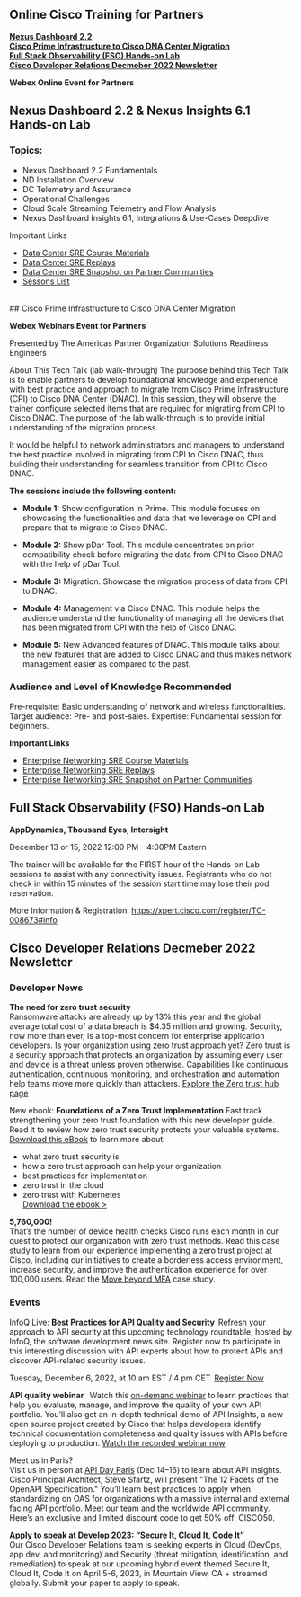 ## Online Cisco Training for Partners

**<a href="#Nexus Dashboard 2.2">Nexus Dashboard 2.2</a>**  
**<a href="#Cisco Prime Infrastructure to Cisco DNA Center Migration">Cisco Prime Infrastructure to Cisco DNA Center Migration</a>**  
**<a href="#Full-Stack-Observability-Hands-on-Lab">Full Stack Observability (FSO) Hands-on Lab</a>**  
**<a href="#Cisco Developer Relations Decmeber 2022 Newsletter">Cisco Developer Relations Decmeber 2022 Newsletter</a>** 


**Webex Online Event for Partners**
## <a name="Nexus Dashboard 2.2">Nexus Dashboard 2.2 & Nexus Insights 6.1 Hands-on Lab</a>

### Topics:
* Nexus Dashboard 2.2 Fundamentals
* ND Installation Overview
* DC Telemetry and Assurance
* Operational Challenges
* Cloud Scale Streaming Telemetry and Flow Analysis
* Nexus Dashboard Insights 6.1, Integrations & Use-Cases Deepdive

Important Links  
* [Data Center SRE Course Materials](https://nam11.safelinks.protection.outlook.com/?url=https%3A%2F%2Fcommunity.cisco.com%2Ft5%2Fdata-center-knowledge-base%2Fdata-center-solutions-readiness-engineers-training-documents%2Fta-p%2F3632725&data=05%7C01%7Cmhubbard%40vectorusa.com%7C38d769f07f1641f51fb308dad6ea54e1%7C2a362dd8a9894573b06cb9515bfe5448%7C1%7C0%7C638058599204098980%7CUnknown%7CTWFpbGZsb3d8eyJWIjoiMC4wLjAwMDAiLCJQIjoiV2luMzIiLCJBTiI6Ik1haWwiLCJXVCI6Mn0%3D%7C3000%7C%7C%7C&sdata=yGvAUoJ2hsetAHT9ANy9etCH9fOcyJNtERzmnzyg3Wg%3D&reserved=0)  
* [Data Center SRE Replays](https://nam11.safelinks.protection.outlook.com/?url=https%3A%2F%2Fcommunity.cisco.com%2Ft5%2Fdata-center-knowledge-base%2Fdata-center-solutions-readiness-engineers-replays%2Fta-p%2F3633954&data=05%7C01%7Cmhubbard%40vectorusa.com%7C38d769f07f1641f51fb308dad6ea54e1%7C2a362dd8a9894573b06cb9515bfe5448%7C1%7C0%7C638058599204098980%7CUnknown%7CTWFpbGZsb3d8eyJWIjoiMC4wLjAwMDAiLCJQIjoiV2luMzIiLCJBTiI6Ik1haWwiLCJXVCI6Mn0%3D%7C3000%7C%7C%7C&sdata=zwsPckfufjgCqLdu%2FfaxLzrp%2F%2BgtU7mFvK34rOWNW0c%3D&reserved=0)  
* [Data Center SRE Snapshot on Partner Communities](https://nam11.safelinks.protection.outlook.com/?url=https%3A%2F%2Fcommunity.cisco.com%2Ft5%2Fdata-center-knowledge-base%2Fdata-center-solutions-readiness-engineers-training-amp%2Fta-p%2F3614977&data=05%7C01%7Cmhubbard%40vectorusa.com%7C38d769f07f1641f51fb308dad6ea54e1%7C2a362dd8a9894573b06cb9515bfe5448%7C1%7C0%7C638058599204098980%7CUnknown%7CTWFpbGZsb3d8eyJWIjoiMC4wLjAwMDAiLCJQIjoiV2luMzIiLCJBTiI6Ik1haWwiLCJXVCI6Mn0%3D%7C3000%7C%7C%7C&sdata=U8NkOM1K5h%2BzATpC9FKDQaNrVskBrHSAUrLY%2F3XfGQc%3D&reserved=0)  
* [Sessons List](https://nam11.safelinks.protection.outlook.com/?url=https%3A%2F%2Fxpert.cisco.com%2Fregister%2FTC-008719&data=05%7C01%7Cmhubbard%40vectorusa.com%7C38d769f07f1641f51fb308dad6ea54e1%7C2a362dd8a9894573b06cb9515bfe5448%7C1%7C0%7C638058599204098980%7CUnknown%7CTWFpbGZsb3d8eyJWIjoiMC4wLjAwMDAiLCJQIjoiV2luMzIiLCJBTiI6Ik1haWwiLCJXVCI6Mn0%3D%7C3000%7C%7C%7C&sdata=hezO0XbCwcMXfhgRZlAl7LgEeJjLazXw5cglRowWFXU%3D&reserved=0)

</br>
## <a name="Cisco Prime Infrastructure to Cisco DNA Center Migration">Cisco Prime Infrastructure to Cisco DNA Center Migration</a>

**Webex Webinars Event for Partners**  
 

Presented by
The Americas Partner Organization
Solutions Readiness Engineers

About This Tech Talk (lab walk-through)
The purpose behind this Tech Talk is to enable partners to develop foundational knowledge and experience with best practice and approach to migrate from Cisco Prime Infrastructure (CPI) to Cisco DNA Center (DNAC).  In this session, they will observe the trainer configure selected items that are required for migrating from CPI to Cisco DNAC. The purpose of the lab walk-through is to provide initial understanding of the migration process.
 
It would be helpful to network administrators and managers to understand the best practice involved in migrating from CPI to Cisco DNAC, thus building their understanding for seamless transition from CPI to Cisco DNAC.
 
**The sessions include the following content:**
 
* **Module 1:**  Show configuration in Prime.  This module focuses on showcasing the functionalities and data that we leverage on CPI and prepare that to migrate to Cisco DNAC.
 
* **Module 2:**  Show pDar Tool.  This module concentrates on prior compatibility check before migrating the data from CPI to Cisco DNAC with the help of pDar Tool.
 
* **Module 3:**  Migration.  Showcase the migration process of data from CPI to DNAC.
 
* **Module 4:**  Management via Cisco DNAC.  This module helps the audience understand the functionality of managing all the devices that has been migrated from CPI with the help of Cisco DNAC.
 
* **Module 5:**  New Advanced features of DNAC.  This module talks about the new features that are added to Cisco DNAC and thus makes network management easier as compared to the past.
 
### Audience and Level of Knowledge Recommended
Pre-requisite: Basic understanding of network and wireless functionalities.  
Target audience: Pre- and post-sales.
Expertise: Fundamental session for beginners.

**Important Links**  
* [Enterprise Networking SRE Course Materials](https://nam11.safelinks.protection.outlook.com/?url=https%3A%2F%2Fcommunity.cisco.com%2Ft5%2Fnetwork-architecture-knowledge%2Fenterprise-networking-solutions-readiness-engineers-training%2Fta-p%2F3612472&data=05%7C01%7Cmhubbard%40vectorusa.com%7Cf0b7a018ed6f496d4c4a08dad6f9bb55%7C2a362dd8a9894573b06cb9515bfe5448%7C1%7C0%7C638058665342901051%7CUnknown%7CTWFpbGZsb3d8eyJWIjoiMC4wLjAwMDAiLCJQIjoiV2luMzIiLCJBTiI6Ik1haWwiLCJXVCI6Mn0%3D%7C3000%7C%7C%7C&sdata=KSwDguYVUY18%2Bc%2BALa1XBPto6FWArU7DP1KiGsRq32g%3D&reserved=0)  
* [Enterprise Networking SRE Replays](https://nam11.safelinks.protection.outlook.com/?url=https%3A%2F%2Fcommunity.cisco.com%2Ft5%2Fnetwork-architecture-knowledge%2Fenterprise-networks-solutions-readiness-engineers-replays%2Fta-p%2F3612562&data=05%7C01%7Cmhubbard%40vectorusa.com%7Cf0b7a018ed6f496d4c4a08dad6f9bb55%7C2a362dd8a9894573b06cb9515bfe5448%7C1%7C0%7C638058665342901051%7CUnknown%7CTWFpbGZsb3d8eyJWIjoiMC4wLjAwMDAiLCJQIjoiV2luMzIiLCJBTiI6Ik1haWwiLCJXVCI6Mn0%3D%7C3000%7C%7C%7C&sdata=YR6Q9CApFvfdQ8wzqgP7sdBU%2Bb4BuiBjq4KByuUzdec%3D&reserved=0)  
* [Enterprise Networking SRE Snapshot on Partner Communities](https://nam11.safelinks.protection.outlook.com/?url=https%3A%2F%2Fcommunity.cisco.com%2Ft5%2Fnetwork-architecture-knowledge%2Fenterprise-networking-amp-security-solutions-readiness-engineers%2Fta-p%2F3612766&data=05%7C01%7Cmhubbard%40vectorusa.com%7Cf0b7a018ed6f496d4c4a08dad6f9bb55%7C2a362dd8a9894573b06cb9515bfe5448%7C1%7C0%7C638058665342901051%7CUnknown%7CTWFpbGZsb3d8eyJWIjoiMC4wLjAwMDAiLCJQIjoiV2luMzIiLCJBTiI6Ik1haWwiLCJXVCI6Mn0%3D%7C3000%7C%7C%7C&sdata=FHCbVEja55awRBrPBaviNeRIlk8GlNouNiD97yTYY0w%3D&reserved=0)  
 

## <a name="Full-Stack-Observability-Hands-on-Lab">Full Stack Observability (FSO) Hands-on Lab</a>

**AppDynamics, Thousand Eyes, Intersight**
 
December 13 or 15, 2022
12:00 PM - 4:00PM Eastern
 
The trainer will be available for the FIRST hour of the Hands-on Lab sessions to assist with any connectivity issues. Registrants who do not check in within 15 minutes of the session start time may lose their pod reservation.
 
More Information & Registration:  https://xpert.cisco.com/register/TC-008673#info


## <a name="Cisco Developer Relations Decmeber 2022 Newsletter">Cisco Developer Relations Decmeber 2022 Newsletter</a>
 

### Developer News  
**The need for zero trust security**  
Ransomware attacks are already up by 13% this year and the global average total cost of a data breach is $4.35 million and growing. Security, now more than ever, is a top-most concern for enterprise application developers. Is your organization using zero trust approach yet? Zero trust is a security approach that protects an organization by assuming every user and device is a threat unless proven otherwise. Capabilities like continuous authentication, continuous monitoring, and orchestration and automation help teams move more quickly than attackers. [Explore the Zero trust hub page](https://nam11.safelinks.protection.outlook.com/?url=https%3A%2F%2Ftrkg.cisco.com%2FODY3LUZTQy0yODIAAAGIgjUadaX88QOeDCKivsiwfER1Mf8iRZEyCzqNmOmGL8Rf1U0RUZeGqNrnj_IC0gEplVxcD4Q%3D&data=05%7C01%7Cmhubbard%40vectorusa.com%7C53954a23b56f423e486408dad6e25ffe%7C2a362dd8a9894573b06cb9515bfe5448%7C1%7C0%7C638058565036319213%7CUnknown%7CTWFpbGZsb3d8eyJWIjoiMC4wLjAwMDAiLCJQIjoiV2luMzIiLCJBTiI6Ik1haWwiLCJXVCI6Mn0%3D%7C3000%7C%7C%7C&sdata=NVqCu%2BG80PbWooO8JZILEpEVL%2Bxis8RZFIVzFP7H0gM%3D&reserved=0)

New ebook: **Foundations of a Zero Trust Implementation**
Fast track strengthening your zero trust foundation with this new developer guide. Read it to review how zero trust security protects your valuable systems. [Download this eBook](https://nam11.safelinks.protection.outlook.com/?url=https%3A%2F%2Ftrkg.cisco.com%2FODY3LUZTQy0yODIAAAGIgjUadJjCq5iMOl0rWZjlgIH5SBYvEZY5OkqGEazNCoiBqTo01kEsZftWS2EFt-Ol35y-_KQ%3D&data=05%7C01%7Cmhubbard%40vectorusa.com%7C53954a23b56f423e486408dad6e25ffe%7C2a362dd8a9894573b06cb9515bfe5448%7C1%7C0%7C638058565036319213%7CUnknown%7CTWFpbGZsb3d8eyJWIjoiMC4wLjAwMDAiLCJQIjoiV2luMzIiLCJBTiI6Ik1haWwiLCJXVCI6Mn0%3D%7C3000%7C%7C%7C&sdata=P8Ai4sLNr8xuebdwVxORrsuadT%2BFGlCbW3hbmv0bIH8%3D&reserved=0) to learn more about:  

* what zero trust security is  
* how a zero trust approach can help your organization  
* best practices for implementation  
* zero trust in the cloud  
* zero trust with Kubernetes  
[Download the ebook >](https://nam11.safelinks.protection.outlook.com/?url=https%3A%2F%2Ftrkg.cisco.com%2FODY3LUZTQy0yODIAAAGIgjUadJjCq5iMOl0rWZjlgIH5SBYvEZY5OkqGEazNCoiBqTo01kEsZftWS2EFt-Ol35y-_KQ%3D&data=05%7C01%7Cmhubbard%40vectorusa.com%7C53954a23b56f423e486408dad6e25ffe%7C2a362dd8a9894573b06cb9515bfe5448%7C1%7C0%7C638058565036319213%7CUnknown%7CTWFpbGZsb3d8eyJWIjoiMC4wLjAwMDAiLCJQIjoiV2luMzIiLCJBTiI6Ik1haWwiLCJXVCI6Mn0%3D%7C3000%7C%7C%7C&sdata=P8Ai4sLNr8xuebdwVxORrsuadT%2BFGlCbW3hbmv0bIH8%3D&reserved=0)

**5,760,000!**  
That’s the number of device health checks Cisco runs each month in our quest to protect our organization with zero trust methods. Read this case study to learn from our experience implementing a zero trust project at Cisco, including our initiatives to create a borderless access environment, increase security, and improve the authentication experience for over 100,000 users. 
Read the [Move beyond MFA](https://nam11.safelinks.protection.outlook.com/?url=https%3A%2F%2Ftrkg.cisco.com%2FODY3LUZTQy0yODIAAAGIgjUadUlfWhijK-piKXfBbJruTG2H42zt3nvZkqTXyt9N1aadqgMclysM5Y0CXX-a3NIxzPw%3D&data=05%7C01%7Cmhubbard%40vectorusa.com%7C53954a23b56f423e486408dad6e25ffe%7C2a362dd8a9894573b06cb9515bfe5448%7C1%7C0%7C638058565036319213%7CUnknown%7CTWFpbGZsb3d8eyJWIjoiMC4wLjAwMDAiLCJQIjoiV2luMzIiLCJBTiI6Ik1haWwiLCJXVCI6Mn0%3D%7C3000%7C%7C%7C&sdata=g6jed5y1SXniPivdD6FIC29XUb2Y2ifqCrC0flmqt%2FM%3D&reserved=0) case study.

### Events  
InfoQ Live: **Best Practices for API Quality and Security** 
Refresh your approach to API security at this upcoming technology roundtable, hosted by InfoQ, the software development news site. Register now to participate in this interesting discussion with API experts about how to protect APIs and discover API-related security issues. 

Tuesday, December 6, 2022, at 10 am EST / 4 pm CET  
[Register Now](https://nam11.safelinks.protection.outlook.com/?url=https%3A%2F%2Ftrkg.cisco.com%2FODY3LUZTQy0yODIAAAGIgjUadYOGDOcuPjx2LFsez7vBdQT-PWt8STUwFjVyvf0oj_IKe1ootE_6NGnc69Iz6Rc2bzI%3D&data=05%7C01%7Cmhubbard%40vectorusa.com%7C53954a23b56f423e486408dad6e25ffe%7C2a362dd8a9894573b06cb9515bfe5448%7C1%7C0%7C638058565036319213%7CUnknown%7CTWFpbGZsb3d8eyJWIjoiMC4wLjAwMDAiLCJQIjoiV2luMzIiLCJBTiI6Ik1haWwiLCJXVCI6Mn0%3D%7C3000%7C%7C%7C&sdata=uKBPWsir6AxQG7Uf0ApML4bLEvZSnAFjMAzYdtqJAbI%3D&reserved=0)  

**API quality webinar**    
Watch this [on-demand webinar](https://nam11.safelinks.protection.outlook.com/?url=https%3A%2F%2Ftrkg.cisco.com%2FODY3LUZTQy0yODIAAAGIgjUadWiVncLrKztBcUpshmhR3j-AZ_KNCng4lLTyAT0v5sT45Si_cnLKs9cJboftHFZvLJE%3D&data=05%7C01%7Cmhubbard%40vectorusa.com%7C53954a23b56f423e486408dad6e25ffe%7C2a362dd8a9894573b06cb9515bfe5448%7C1%7C0%7C638058565036319213%7CUnknown%7CTWFpbGZsb3d8eyJWIjoiMC4wLjAwMDAiLCJQIjoiV2luMzIiLCJBTiI6Ik1haWwiLCJXVCI6Mn0%3D%7C3000%7C%7C%7C&sdata=IgzESvVr%2BT4MidRoAUUhXK17bwmtPeoYy2sLGBvOnOo%3D&reserved=0) to learn practices that help you evaluate, manage, and improve the quality of your own API portfolio. You’ll also get an in-depth technical demo of API Insights, a new open source project created by Cisco that helps developers identify technical documentation completeness and quality issues with APIs before deploying to production. 
[Watch the recorded webinar now](https://nam11.safelinks.protection.outlook.com/?url=https%3A%2F%2Ftrkg.cisco.com%2FODY3LUZTQy0yODIAAAGIgjUadWiVncLrKztBcUpshmhR3j-AZ_KNCng4lLTyAT0v5sT45Si_cnLKs9cJboftHFZvLJE%3D&data=05%7C01%7Cmhubbard%40vectorusa.com%7C53954a23b56f423e486408dad6e25ffe%7C2a362dd8a9894573b06cb9515bfe5448%7C1%7C0%7C638058565036319213%7CUnknown%7CTWFpbGZsb3d8eyJWIjoiMC4wLjAwMDAiLCJQIjoiV2luMzIiLCJBTiI6Ik1haWwiLCJXVCI6Mn0%3D%7C3000%7C%7C%7C&sdata=IgzESvVr%2BT4MidRoAUUhXK17bwmtPeoYy2sLGBvOnOo%3D&reserved=0)  

Meet us in Paris?  
Visit us in person at [API Day Paris](https://nam11.safelinks.protection.outlook.com/?url=https%3A%2F%2Ftrkg.cisco.com%2FODY3LUZTQy0yODIAAAGIgjUadB69ITTvupFvt4AdiYMtOBRKOTF3S8sIkcetprfoIQ6RgmbWjZC4ZTQCNw7Lr4MbGaQ%3D&data=05%7C01%7Cmhubbard%40vectorusa.com%7C53954a23b56f423e486408dad6e25ffe%7C2a362dd8a9894573b06cb9515bfe5448%7C1%7C0%7C638058565036475430%7CUnknown%7CTWFpbGZsb3d8eyJWIjoiMC4wLjAwMDAiLCJQIjoiV2luMzIiLCJBTiI6Ik1haWwiLCJXVCI6Mn0%3D%7C3000%7C%7C%7C&sdata=7iP09Pz5A6JxrS6phQlth4sfAnSfddQ%2BStrnPe3IfKY%3D&reserved=0) (Dec 14–16) to learn about API Insights. Cisco Principal Architect, Stève Sfartz, will present "The 12 Facets of the OpenAPI Specification.​" You’ll learn best practices to apply when standardizing on OAS for organizations with a massive internal and external facing API portfolio.​ Meet our team and the worldwide API community. Here’s an exclusive and limited discount code to get 50% off: CISCO50.

**Apply to speak at Develop 2023: “Secure It, Cloud It, Code It”**  
Our Cisco Developer Relations team is seeking experts in Cloud (DevOps, app dev, and monitoring) and Security (threat mitigation, identification, and remediation) to speak at our upcoming hybrid event themed Secure It, Cloud It, Code It on April 5-6, 2023, in Mountain View, CA + streamed globally. Submit your paper to apply to speak.
